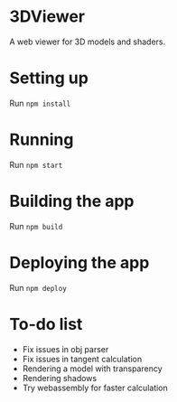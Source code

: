 # 3DViewer
A web viewer for 3D models and shaders.

# Setting up
Run `npm install`

# Running
Run `npm start`

# Building the app
Run `npm build`

# Deploying the app
Run `npm deploy`

# To-do list
* Fix issues in obj parser
* Fix issues in tangent calculation
* Rendering a model with transparency
* Rendering shadows
* Try webassembly for faster calculation